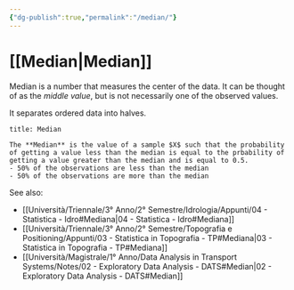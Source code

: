 ```yaml
---
{"dg-publish":true,"permalink":"/median/"}
---
```


# [[Median\|Median]]

Median is a number that measures the center of the data. It can be thought of as the *middle value*, but is not necessarily one of the observed values. 

It separates ordered data into halves.

```ad-Definizione
title: Median

The **Median** is the value of a sample $X$ such that the probability of getting a value less than the median is equal to the prbability of getting a value greater than the median and is equal to 0.5.
- 50% of the observations are less than the median
- 50% of the observations are more than the median
```


See also:
- [[Università/Triennale/3° Anno/2° Semestre/Idrologia/Appunti/04 - Statistica - Idro#Mediana\|04 - Statistica - Idro#Mediana]]
- [[Università/Triennale/3° Anno/2° Semestre/Topografia e Positioning/Appunti/03 - Statistica in Topografia - TP#Mediana\|03 - Statistica in Topografia - TP#Mediana]]
- [[Università/Magistrale/1° Anno/Data Analysis in Transport Systems/Notes/02 - Exploratory Data Analysis - DATS#Median\|02 - Exploratory Data Analysis - DATS#Median]]
